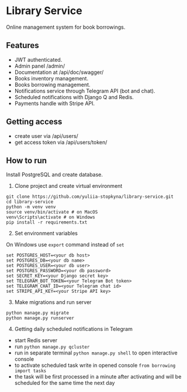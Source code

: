 # Library Service

Online management system for book borrowings.

## Features

* JWT authenticated.
* Admin panel /admin/
* Documentation at /api/doc/swagger/
* Books inventory management.
* Books borrowing management.
* Notifications service through Telegram API (bot and chat).
* Scheduled notifications with Django Q and Redis.
* Payments handle with Stripe API.

## Getting access

* create user via /api/users/
* get access token via /api/users/token/

## How to run

Install PostgreSQL and create database.

1. Clone project and create virtual environment

```shell
git clone https://github.com/yuliia-stopkyna/library-service.git
cd library-service
python -m venv venv
source venv/bin/activate # on MacOS
venv\Scripts\activate # on Windows
pip install -r requirements.txt
```
2. Set environment variables

On Windows use ```export``` command instead of ```set```
```shell
set POSTGRES_HOST=<your db host>
set POSTGRES_DB=<your db name>
set POSTGRES_USER=<your db user>
set POSTGRES_PASSWORD=<your db password>
set SECRET_KEY=<your Django secret key>
set TELEGRAM_BOT_TOKEN=<your Telegram Bot token>
set TELEGRAM_CHAT_ID=<your Telegram chat id>
set STRIPE_API_KEY=<your Stripe API key>
```
3. Make migrations and run server

```shell
python manage.py migrate
python manage.py runserver
```

4. Getting daily scheduled notifications in Telegram

* start Redis server
* run `python manage.py qcluster`
* run in separate terminal `python manage.py shell`
to open interactive console
* to activate scheduled task write in opened console 
`from borrowing import tasks` 
* the task will be first processed in a minute after activating 
and will be scheduled for the same time the next day
